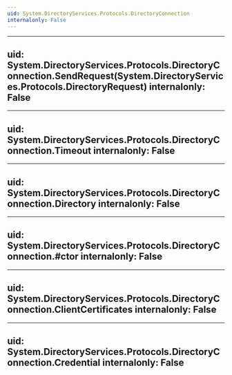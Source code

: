 ```yaml
---
uid: System.DirectoryServices.Protocols.DirectoryConnection
internalonly: False
---
```


---
uid: System.DirectoryServices.Protocols.DirectoryConnection.SendRequest(System.DirectoryServices.Protocols.DirectoryRequest)
internalonly: False
---

---
uid: System.DirectoryServices.Protocols.DirectoryConnection.Timeout
internalonly: False
---

---
uid: System.DirectoryServices.Protocols.DirectoryConnection.Directory
internalonly: False
---

---
uid: System.DirectoryServices.Protocols.DirectoryConnection.#ctor
internalonly: False
---

---
uid: System.DirectoryServices.Protocols.DirectoryConnection.ClientCertificates
internalonly: False
---

---
uid: System.DirectoryServices.Protocols.DirectoryConnection.Credential
internalonly: False
---
